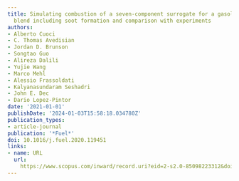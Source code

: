 ```yaml
---
title: Simulating combustion of a seven-component surrogate for a gasoline/ethanol
  blend including soot formation and comparison with experiments
authors:
- Alberto Cuoci
- C. Thomas Avedisian
- Jordan D. Brunson
- Songtao Guo
- Alireza Dalili
- Yujie Wang
- Marco Mehl
- Alessio Frassoldati
- Kalyanasundaram Seshadri
- John E. Dec
- Dario Lopez-Pintor
date: '2021-01-01'
publishDate: '2024-01-03T15:58:18.034780Z'
publication_types:
- article-journal
publication: '*Fuel*'
doi: 10.1016/j.fuel.2020.119451
links:
- name: URL
  url: 
    https://www.scopus.com/inward/record.uri?eid=2-s2.0-85098223312&doi=10.1016%2fj.fuel.2020.119451&partnerID=40&md5=4624131a626bd9fe0d6f01f4f9459aa6
---
```

